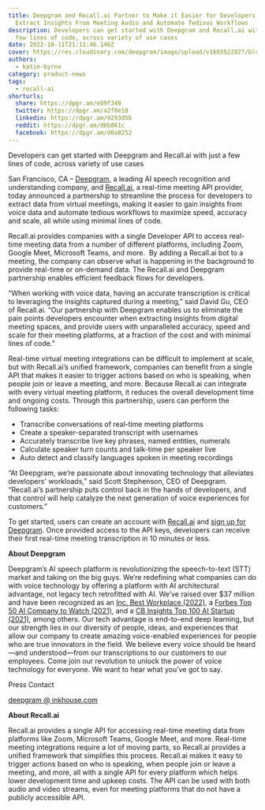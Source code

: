 ```yaml
---
title: Deepgram and Recall.ai Partner to Make it Easier for Developers to
  Extract Insights From Meeting Audio and Automate Tedious Workflows
description: Developers can get started with Deepgram and Recall.ai with just a
  few lines of code, across variety of use cases
date: 2022-10-11T21:11:46.146Z
cover: https://res.cloudinary.com/deepgram/image/upload/v1665522827/blog/Deepgram%20and%20Recall.ai%20Partnership/2210-dg-recallAI-announcement-featured-1200x630_qzjtq9.png
authors:
  - katie-byrne
category: product-news
tags:
  - recall-ai
shorturls:
  share: https://dpgr.am/e89f348
  twitter: https://dpgr.am/a2f0e18
  linkedin: https://dpgr.am/9293d5b
  reddit: https://dpgr.am/d6b861c
  facebook: https://dpgr.am/d0a8252
---
```


Developers can get started with Deepgram and Recall.ai with just a few lines of code, across variety of use cases

San Francisco, CA – [Deepgram](http://www.deepgram.com), a leading AI speech recognition and understanding company, and [Recall.ai](https://www.recall.ai/), a real-time meeting API provider, today announced a partnership to streamline the process for developers to extract data from virtual meetings, making it easier to gain insights from voice data and automate tedious workflows to maximize speed, accuracy and scale, all while using minimal lines of code.  

Recall.ai provides companies with a single Developer API to access real-time meeting data from a number of different platforms, including Zoom, Google Meet, Microsoft Teams, and more.  By adding a Recall.ai bot to a meeting, the company can observe what is happening in the background to provide real-time or on-demand data. The Recall.ai and Deepgram partnership enables efficient feedback flows for developers. 

“When working with voice data, having an accurate transcription is critical to leveraging the insights captured during a meeting,” said David Gu, CEO of Recall.ai. “Our partnership with Deepgram enables us to eliminate the pain points developers encounter when extracting insights from digital meeting spaces, and provide users with unparalleled accuracy, speed and scale for their meeting platforms, at a fraction of the cost and with minimal lines of code.”

Real-time virtual meeting integrations can be difficult to implement at scale, but with Recall.ai’s unified framework, companies can benefit from a single API that makes it easier to trigger actions based on who is speaking, when people join or leave a meeting, and more. Because Recall.ai can integrate with every virtual meeting platform, it reduces the overall development time and ongoing costs. Through this partnership, users can perform the following tasks: 

*   Transcribe conversations of real-time meeting platforms
*   Create a speaker-separated transcript with usernames 
*   Accurately transcribe live key phrases, named entities, numerals
*   Calculate speaker turn counts and talk-time per speaker live
*   Auto detect and classify languages spoken in meeting recordings

“At Deepgram, we’re passionate about innovating technology that alleviates developers' workloads,” said Scott Stephenson, CEO of Deepgram. “Recall.ai’s partnership puts control back in the hands of developers, and that control will help catalyze the next generation of voice experiences for customers.” 

To get started, users can create an account with [Recall.ai](https://www.recall.ai/) and [sign up for Deepgram](https://console.deepgram.com/signup). Once provided access to the API keys, developers can receive their first real-time meeting transcription in 10 minutes or less. 

**About Deepgram**

Deepgram’s AI speech platform is revolutionizing the speech-to-text (STT) market and taking on the big guys. We’re redefining what companies can do with voice technology by offering a platform with AI architectural advantage, not legacy tech retrofitted with AI. We’ve raised over $37 million and have been recognized as an [Inc. Best Workplace (2022)](https://www.inc.com/best-workplaces/2022), a [Forbes Top 50 AI Company to Watch (2021)](https://www.forbes.com/sites/alanohnsman/2021/04/26/ai-50-americas-most-promising-artificial-intelligence-companies/?sh=9fcd89d77cf1), and a [CB Insights Top 100 AI Startup (2021)](https://www.cbinsights.com/research/report/artificial-intelligence-top-startups-2021/), among others. Our tech advantage is end-to-end deep learning, but our strength lies in our diversity of people, ideas, and experiences that allow our company to create amazing voice-enabled experiences for people who are true innovators in the field. We believe every voice should be heard—and understood—from our transcriptions to our customers to our employees. Come join our revolution to unlock the power of voice technology for everyone. We want to hear what you’ve got to say. 

Press Contact

[deepgram @ inkhouse.com](mailto:deepgram@inkhouse.com)

**About Recall.ai**

Recall.ai provides a single API for accessing real-time meeting data from platforms like Zoom, Microsoft Teams, Google Meet, and more. Real-time meeting integrations require a lot of moving parts, so Recall.ai provides a unified framework that simplifies this process. Recall.ai makes it easy to trigger actions based on who is speaking, when people join or leave a meeting, and more, all with a single API for every platform which helps lower development time and upkeep costs. The API can be used with both audio and video streams, even for meeting platforms that do not have a publicly accessible API.

